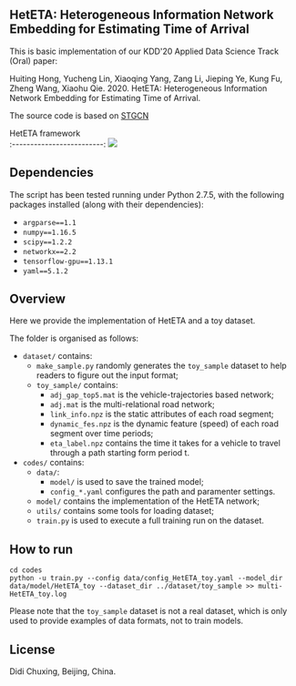 HetETA: Heterogeneous Information Network Embedding for Estimating Time of Arrival
---------------

This is basic implementation of our KDD'20 Applied Data Science Track (Oral) paper:

Huiting Hong, Yucheng Lin, Xiaoqing Yang, Zang Li, Jieping Ye, Kung Fu, Zheng Wang, Xiaohu Qie. 2020. HetETA: Heterogeneous Information Network Embedding for Estimating Time of Arrival.

The source code is based on [STGCN](https://github.com/VeritasYin/STGCN_IJCAI-18)

HetETA framework            
:-------------------------:
![](https://github.com/didi/heteta/raw/master/figs/framework.png)


Dependencies
------------
The script has been tested running under Python 2.7.5, with the following packages installed (along with their dependencies):

- `argparse==1.1`
- `numpy==1.16.5`
- `scipy==1.2.2`
- `networkx==2.2`
- `tensorflow-gpu==1.13.1`
- `yaml==5.1.2`



Overview
--------------
Here we provide the implementation of HetETA and a toy dataset.

The folder is organised as follows:
- `dataset/` contains:
    - `make_sample.py` randomly generates the `toy_sample` dataset to help readers to figure out the input format;
    - `toy_sample/` contains:
        * `adj_gap_top5.mat` is the vehicle-trajectories based network;
        * `adj.mat` is the multi-relational road network;
        * `link_info.npz` is the static attributes of each road segment;
        * `dynamic_fes.npz` is the dynamic feature (speed) of each road segment over time periods;
        * `eta_label.npz` contains the time it takes for a vehicle to travel through a path starting form period t.
- `codes/` contains:
    - `data/`:
        * `model/` is used to save the trained model;
        * `config_*.yaml` configures the path and paramenter settings.
    - `model/` contains the implementation of the HetETA network;
    - `utils/` contains some tools for loading dataset;
    - `train.py` is used to execute a full training run on the dataset.


How to run
---------------

```shell
cd codes
python -u train.py --config data/config_HetETA_toy.yaml --model_dir data/model/HetETA_toy --dataset_dir ../dataset/toy_sample >> multi-HetETA_toy.log
```

Please note that the `toy_sample` dataset is not a real dataset, which is only used to provide examples of data formats, not to train models.

License
----------
Didi Chuxing, Beijing, China.
